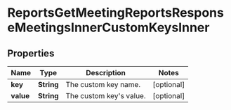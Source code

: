 

# ReportsGetMeetingReportsResponseMeetingsInnerCustomKeysInner


## Properties

| Name | Type | Description | Notes |
|------------ | ------------- | ------------- | -------------|
|**key** | **String** | The custom key name. |  [optional] |
|**value** | **String** | The custom key&#39;s value. |  [optional] |



